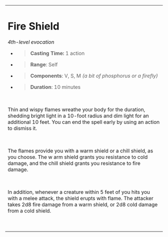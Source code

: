 
<table><tbody><tr class="odd"><td><h1 id="fire-shield"><strong>Fire Shield</strong></h1><p><em>4th-level evocation</em></p><ul><li><blockquote><p><strong>Casting Time:</strong> 1 action</p></blockquote></li><li><blockquote><p><strong>Range</strong>: Self</p></blockquote></li><li><blockquote><p><strong>Components</strong>: V, S, M <em>(a bit of phosphorus or a firefly)</em></p></blockquote></li><li><blockquote><p><strong>Duration</strong>: 10 minutes</p></blockquote></li></ul><p> </p><p>Thin and wispy flames wreathe your body for the duration, shedding bright light in a 10-foot radius and dim light for an additional 10 feet. You can end the spell early by using an action to dismiss it.</p><p> </p><p>The flames provide you with a warm shield or a chill shield, as you choose. The w arm shield grants you resistance to cold damage, and the chill shield grants you resistance to fire damage.</p><p> </p><p>In addition, whenever a creature within 5 feet of you hits you with a melee attack, the shield erupts with flame. The attacker takes 2d8 fire damage from a warm shield, or 2d8 cold damage from a cold shield.</p><p> </p></td></tr></tbody></table>
